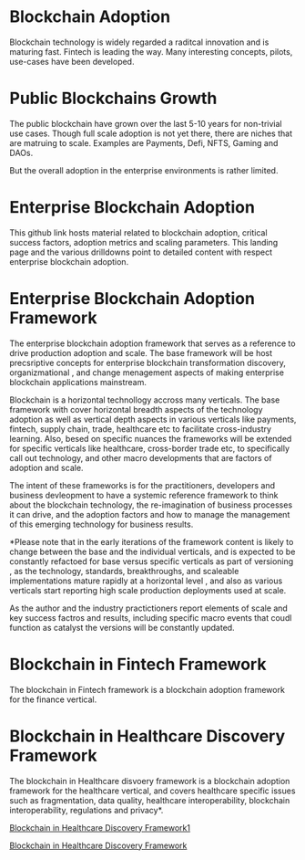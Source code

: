 # Blockchain Adoption

Blockchain technology is widely regarded a raditcal innovation and is maturing fast. Fintech is leading the way. Many interesting concepts, pilots, use-cases have been developed. 

# Public Blockchains Growth

The public blockchain have grown over the last 5-10 years for non-trivial use cases. Though full scale adoption is not yet there, there are niches that are matruing to scale. 
Examples are Payments, Defi, NFTS, Gaming and DAOs. 

But the overall adoption in the enterprise environments is rather limited. 

# Enterprise Blockchain Adoption 

This github link hosts material related to blockchain adoption, critical success factors, adoption metrics and scaling parameters. This landing page and the various drilldowns point to detailed 
content with respect enterprise blockchain adoption.

# Enterprise Blockchain Adoption Framework 

The enterprise blockchain adoption framework that serves as a reference to drive production adoption and scale. The base framework will be host precsriptive concepts for enterprise blockchain
transformation discovery, organizmational , and change menagement aspects of making enterprise blockchain applications mainstream.

Blockchain is a horizontal technollogy accross many verticals. The base framework with cover horizontal breadth aspects of the technology adoption as well as vertical depth aspects in various
verticals like payments, fintech, supply chain, trade, healthcare etc to facilitate cross-industry learning. Also, besed on specific nuances  the frameworks will be extended for specific 
verticals like healthcare, cross-border trade etc, to specifically call out technology, and other macro developments that are factors of adoption and scale. 

The intent of these frameworks is for the practitioners, developers and business devleopment to have a systemic reference framework to think about the blockchain technology, the
re-imagination of business processes it can drive, and the adoption factors and how to manage the management of this emerging technology for business results.

*Please note that in the early iterations of the framework content is likely to change between the base and the individual verticals, and is expected to be constantly refactoed for base 
versus specific verticals  as part of versioning , as the technology, standards, breakthroughs, and scaleable implementations mature rapidly at a horizontal level , and also as various
verticals start reporting high scale production deployments used at scale.

As the author and the industry practictioners report elements of scale and key success factros and results, including specific macro events that coudl function as catalyst the versions
will be constantly updated.

# Blockchain in Fintech Framework

The blockchain in Fintech framework is a blockchain adoption framework for the finance vertical.

# Blockchain in Healthcare Discovery Framework

The blockchain in Healthcare disvoery framework is a blockchain adoption framework for the healthcare vertical, and covers healthcare specific issues such as fragmentation, data quality,
healthcare interoperability, blockchain interoperability, regulations and privacy*.

[Blockchain in Healthcare Discovery Framework1](/blockchainframeworks/blockchain-in-helathcare.md)

[Blockchain in Healthcare Discovery Framework](Blockchain-in-Healthcare-Discovery-Framework.md)











